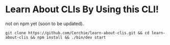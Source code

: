 # Learn About CLIs By Using this CLI! 

not on npm yet (soon to be updated). 

`git clone https://github.com/Cerchie/learn-about-clis.git && cd learn-about-clis && npm install && ./bin/dev start`
